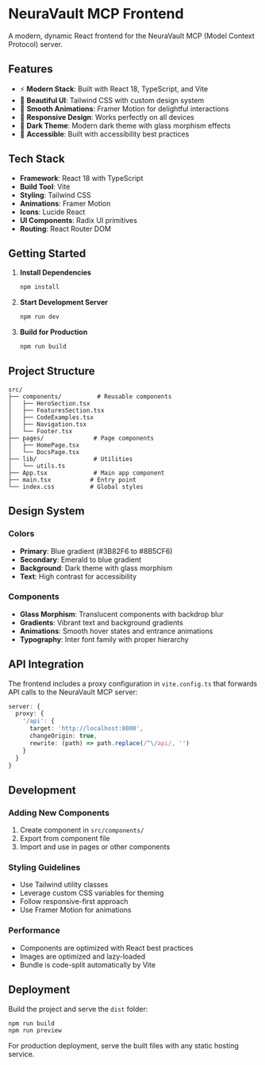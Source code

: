 # NeuraVault MCP Frontend

A modern, dynamic React frontend for the NeuraVault MCP (Model Context Protocol) server.

## Features

- ⚡ **Modern Stack**: Built with React 18, TypeScript, and Vite
- 🎨 **Beautiful UI**: Tailwind CSS with custom design system
- 🚀 **Smooth Animations**: Framer Motion for delightful interactions
- 📱 **Responsive Design**: Works perfectly on all devices
- 🌙 **Dark Theme**: Modern dark theme with glass morphism effects
- 🎯 **Accessible**: Built with accessibility best practices

## Tech Stack

- **Framework**: React 18 with TypeScript
- **Build Tool**: Vite
- **Styling**: Tailwind CSS
- **Animations**: Framer Motion
- **Icons**: Lucide React
- **UI Components**: Radix UI primitives
- **Routing**: React Router DOM

## Getting Started

1. **Install Dependencies**
   ```bash
   npm install
   ```

2. **Start Development Server**
   ```bash
   npm run dev
   ```

3. **Build for Production**
   ```bash
   npm run build
   ```

## Project Structure

```
src/
├── components/          # Reusable components
│   ├── HeroSection.tsx
│   ├── FeaturesSection.tsx
│   ├── CodeExamples.tsx
│   ├── Navigation.tsx
│   └── Footer.tsx
├── pages/              # Page components
│   ├── HomePage.tsx
│   └── DocsPage.tsx
├── lib/                # Utilities
│   └── utils.ts
├── App.tsx             # Main app component
├── main.tsx           # Entry point
└── index.css          # Global styles
```

## Design System

### Colors
- **Primary**: Blue gradient (#3B82F6 to #8B5CF6)
- **Secondary**: Emerald to blue gradient
- **Background**: Dark theme with glass morphism
- **Text**: High contrast for accessibility

### Components
- **Glass Morphism**: Translucent components with backdrop blur
- **Gradients**: Vibrant text and background gradients
- **Animations**: Smooth hover states and entrance animations
- **Typography**: Inter font family with proper hierarchy

## API Integration

The frontend includes a proxy configuration in `vite.config.ts` that forwards API calls to the NeuraVault MCP server:

```typescript
server: {
  proxy: {
    '/api': {
      target: 'http://localhost:8000',
      changeOrigin: true,
      rewrite: (path) => path.replace(/^\/api/, '')
    }
  }
}
```

## Development

### Adding New Components
1. Create component in `src/components/`
2. Export from component file
3. Import and use in pages or other components

### Styling Guidelines
- Use Tailwind utility classes
- Leverage custom CSS variables for theming
- Follow responsive-first approach
- Use Framer Motion for animations

### Performance
- Components are optimized with React best practices
- Images are optimized and lazy-loaded
- Bundle is code-split automatically by Vite

## Deployment

Build the project and serve the `dist` folder:

```bash
npm run build
npm run preview
```

For production deployment, serve the built files with any static hosting service.
